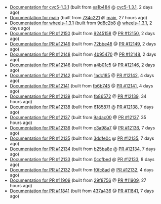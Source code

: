 


* [Documentation for cvc5-1.3.1](docs-cvc5-1.3.1/) (built from [ea1b484](https://github.com/cvc5/cvc5/commit/ea1b484) @ [cvc5-1.3.1](https://github.com/cvc5/cvc5/tree/cvc5-1.3.1), 2 days ago)
* [Documentation for main](docs-main/) (built from [734c221](https://github.com/cvc5/cvc5/commit/734c221) @ [main](https://github.com/cvc5/cvc5/tree/main), 27 hours ago)
* [Documentation for wheels-1.3.1](docs-wheels-1.3.1/) (built from [9d8c2b8](https://github.com/cvc5/cvc5/commit/9d8c2b8) @ [wheels-1.3.1](https://github.com/cvc5/cvc5/tree/wheels-1.3.1), 2 days ago)
* [Documentation for PR #12150](docs-pr12150/) (built from [9245158](https://github.com/cvc5/cvc5/commit/9245158) @ [PR #12150](https://github.com/cvc5/cvc5/pull/12150), 2 days ago)
* [Documentation for PR #12149](docs-pr12149/) (built from [72bbe48](https://github.com/cvc5/cvc5/commit/72bbe48) @ [PR #12149](https://github.com/cvc5/cvc5/pull/12149), 2 days ago)
* [Documentation for PR #12148](docs-pr12148/) (built from [4b95470](https://github.com/cvc5/cvc5/commit/4b95470) @ [PR #12148](https://github.com/cvc5/cvc5/pull/12148), 2 days ago)
* [Documentation for PR #12146](docs-pr12146/) (built from [a4b01c5](https://github.com/cvc5/cvc5/commit/a4b01c5) @ [PR #12146](https://github.com/cvc5/cvc5/pull/12146), 2 days ago)
* [Documentation for PR #12142](docs-pr12142/) (built from [1adc185](https://github.com/cvc5/cvc5/commit/1adc185) @ [PR #12142](https://github.com/cvc5/cvc5/pull/12142), 4 days ago)
* [Documentation for PR #12141](docs-pr12141/) (built from [fb6b745](https://github.com/cvc5/cvc5/commit/fb6b745) @ [PR #12141](https://github.com/cvc5/cvc5/pull/12141), 4 days ago)
* [Documentation for PR #12139](docs-pr12139/) (built from [fb86572](https://github.com/cvc5/cvc5/commit/fb86572) @ [PR #12139](https://github.com/cvc5/cvc5/pull/12139), 34 hours ago)
* [Documentation for PR #12138](docs-pr12138/) (built from [618587f](https://github.com/cvc5/cvc5/commit/618587f) @ [PR #12138](https://github.com/cvc5/cvc5/pull/12138), 7 days ago)
* [Documentation for PR #12137](docs-pr12137/) (built from [9adac00](https://github.com/cvc5/cvc5/commit/9adac00) @ [PR #12137](https://github.com/cvc5/cvc5/pull/12137), 35 hours ago)
* [Documentation for PR #12136](docs-pr12136/) (built from [c3a98a7](https://github.com/cvc5/cvc5/commit/c3a98a7) @ [PR #12136](https://github.com/cvc5/cvc5/pull/12136), 7 days ago)
* [Documentation for PR #12135](docs-pr12135/) (built from [3ddfe0c](https://github.com/cvc5/cvc5/commit/3ddfe0c) @ [PR #12135](https://github.com/cvc5/cvc5/pull/12135), 7 days ago)
* [Documentation for PR #12134](docs-pr12134/) (built from [b25ba8e](https://github.com/cvc5/cvc5/commit/b25ba8e) @ [PR #12134](https://github.com/cvc5/cvc5/pull/12134), 7 days ago)
* [Documentation for PR #12133](docs-pr12133/) (built from [0ccfbed](https://github.com/cvc5/cvc5/commit/0ccfbed) @ [PR #12133](https://github.com/cvc5/cvc5/pull/12133), 8 days ago)
* [Documentation for PR #12132](docs-pr12132/) (built from [f0fc8ad](https://github.com/cvc5/cvc5/commit/f0fc8ad) @ [PR #12132](https://github.com/cvc5/cvc5/pull/12132), 4 days ago)
* [Documentation for PR #11909](docs-pr11909/) (built from [29f8756](https://github.com/cvc5/cvc5/commit/29f8756) @ [PR #11909](https://github.com/cvc5/cvc5/pull/11909), 27 hours ago)
* [Documentation for PR #11841](docs-pr11841/) (built from [437a436](https://github.com/cvc5/cvc5/commit/437a436) @ [PR #11841](https://github.com/cvc5/cvc5/pull/11841), 7 days ago)
